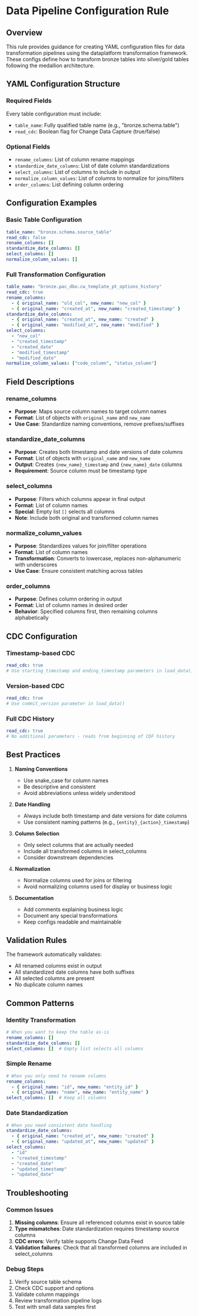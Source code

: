 # Data Pipeline Configuration Rule

## Overview
This rule provides guidance for creating YAML configuration files for data transformation pipelines using the dataplatform transformation framework. These configs define how to transform bronze tables into silver/gold tables following the medallion architecture.

## YAML Configuration Structure

### Required Fields
Every table configuration must include:
- `table_name`: Fully qualified table name (e.g., "bronze.schema.table")
- `read_cdc`: Boolean flag for Change Data Capture (true/false)

### Optional Fields
- `rename_columns`: List of column rename mappings
- `standardize_date_columns`: List of date column standardizations
- `select_columns`: List of columns to include in output
- `normalize_column_values`: List of columns to normalize for joins/filters
- `order_columns`: List defining column ordering

## Configuration Examples

### Basic Table Configuration
```yaml
table_name: "bronze.schema.source_table"
read_cdc: false
rename_columns: []
standardize_date_columns: []
select_columns: []
normalize_column_values: []
```

### Full Transformation Configuration
```yaml
table_name: "bronze.pac_dbo.cw_template_pt_options_history"
read_cdc: true
rename_columns:
  - { original_name: "old_col", new_name: "new_col" }
  - { original_name: "created_at", new_name: "created_timestamp" }
standardize_date_columns:
  - { original_name: "created_at", new_name: "created" }
  - { original_name: "modified_at", new_name: "modified" }
select_columns:
  - "new_col"
  - "created_timestamp"
  - "created_date"
  - "modified_timestamp"
  - "modified_date"
normalize_column_values: ["code_column", "status_column"]
```

## Field Descriptions

### rename_columns
- **Purpose**: Maps source column names to target column names
- **Format**: List of objects with `original_name` and `new_name`
- **Use Case**: Standardize naming conventions, remove prefixes/suffixes

### standardize_date_columns
- **Purpose**: Creates both timestamp and date versions of date columns
- **Format**: List of objects with `original_name` and `new_name`
- **Output**: Creates `{new_name}_timestamp` and `{new_name}_date` columns
- **Requirement**: Source column must be timestamp type

### select_columns
- **Purpose**: Filters which columns appear in final output
- **Format**: List of column names
- **Special**: Empty list `[]` selects all columns
- **Note**: Include both original and transformed column names

### normalize_column_values
- **Purpose**: Standardizes values for join/filter operations
- **Format**: List of column names
- **Transformation**: Converts to lowercase, replaces non-alphanumeric with underscores
- **Use Case**: Ensure consistent matching across tables

### order_columns
- **Purpose**: Defines column ordering in output
- **Format**: List of column names in desired order
- **Behavior**: Specified columns first, then remaining columns alphabetically

## CDC Configuration

### Timestamp-based CDC
```yaml
read_cdc: true
# Use starting_timestamp and ending_timestamp parameters in load_data()
```

### Version-based CDC
```yaml
read_cdc: true
# Use commit_version parameter in load_data()
```

### Full CDC History
```yaml
read_cdc: true
# No additional parameters - reads from beginning of CDF history
```

## Best Practices

1. **Naming Conventions**
   - Use snake_case for column names
   - Be descriptive and consistent
   - Avoid abbreviations unless widely understood

2. **Date Handling**
   - Always include both timestamp and date versions for date columns
   - Use consistent naming patterns (e.g., `{entity}_{action}_timestamp`)

3. **Column Selection**
   - Only select columns that are actually needed
   - Include all transformed columns in select_columns
   - Consider downstream dependencies

4. **Normalization**
   - Normalize columns used for joins or filtering
   - Avoid normalizing columns used for display or business logic

5. **Documentation**
   - Add comments explaining business logic
   - Document any special transformations
   - Keep configs readable and maintainable

## Validation Rules

The framework automatically validates:
- All renamed columns exist in output
- All standardized date columns have both suffixes
- All selected columns are present
- No duplicate column names

## Common Patterns

### Identity Transformation
```yaml
# When you want to keep the table as-is
rename_columns: []
standardize_date_columns: []
select_columns: []  # Empty list selects all columns
```

### Simple Rename
```yaml
# When you only need to rename columns
rename_columns:
  - { original_name: "id", new_name: "entity_id" }
  - { original_name: "name", new_name: "entity_name" }
select_columns: []  # Keep all columns
```

### Date Standardization
```yaml
# When you need consistent date handling
standardize_date_columns:
  - { original_name: "created_at", new_name: "created" }
  - { original_name: "updated_at", new_name: "updated" }
select_columns:
  - "id"
  - "created_timestamp"
  - "created_date"
  - "updated_timestamp"
  - "updated_date"
```

## Troubleshooting

### Common Issues
1. **Missing columns**: Ensure all referenced columns exist in source table
2. **Type mismatches**: Date standardization requires timestamp source columns
3. **CDC errors**: Verify table supports Change Data Feed
4. **Validation failures**: Check that all transformed columns are included in select_columns

### Debug Steps
1. Verify source table schema
2. Check CDC support and options
3. Validate column mappings
4. Review transformation pipeline logs
5. Test with small data samples first
